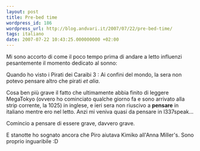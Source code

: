 ```yaml
---
layout: post
title: Pre-bed time
wordpress_id: 186
wordpress_url: http://blog.andvari.it/2007/07/22/pre-bed-time/
tags: italiano
date: 2007-07-22 10:43:25.000000000 +02:00
---
```

Mi sono accorto di come il poco tempo prima di andare a letto influenzi pesantemente il momento dedicato al sonno:

Quando ho visto i Pirati dei Caraibi 3 : Ai confini del mondo, la sera non potevo pensare altro che pirati <em>et alia</em>.

Cosa ben più grave il fatto che ultimamente abbia finito di leggere MegaTokyo (ovvero ho cominciato qualche giorno fa e sono arrivato alla strip corrente, la 1025) in inglese, e ieri sera non riuscivo a <strong>pensare</strong> in italiano mentre ero nel letto. Anzi mi veniva quasi da pensare in l337speak...

Comincio a pensare di essere grave, davvero grave.

E stanotte ho sognato ancora che Piro aiutava Kimiko all'Anna Miller's. Sono proprio inguaribile :D
